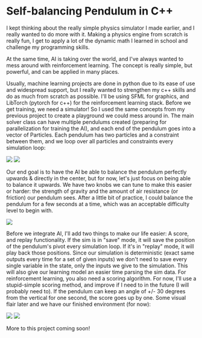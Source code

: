 # Self-balancing Pendulum in C++
I kept thinking about the really simple physics simulator I made earlier, and I really wanted to do more with it. Making a physics engine from scratch is really fun, I get to apply a lot of the dynamic math I learned in school and challenge my programming skills. 

At the same time, AI is taking over the world, and I've always wanted to mess around with reinforcement learning. The concept is really simple, but powerful, and can be applied in many places. 

Usually, machine learning projects are done in python due to its ease of use and widespread support, but I really wanted to strengthen my c++ skills and do as much from scratch as possible. I'll be using SFML for graphics, and LibTorch (pytorch for c++) for the reinforcement learning stack.
Before we get training, we need a simulator! So I used the same concepts from my previous project to create a playground we could mess around in. The main solver class can have multiple pendulums created (preparing for parallelization for training the AI), and each end of the pendulum goes into a vector of Particles. Each pendulum has two particles and a constraint between them, and we loop over all particles and constraints every simulation loop:

![](/projects/4/image1.png) ![](/projects/4/first.gif)

Our end goal is to have the AI be able to balance the pendulum perfectly upwards & directly in the center,  but for now, let's just focus on being able to balance it upwards. We have two knobs we can tune to make this easier or harder: the strength of gravity and the amount of air resistance (or friction) our pendulum sees. After a little bit of practice, I could balance the pendulum for a few seconds at a time, which was an acceptable difficulty level to begin with.

![](/projects/4/second.gif)

Before we integrate AI, I'll add two things to make our life easier: A score, and replay functionality. If the sim is in "save" mode, it will save the position of the pendulum's pivot every simulation loop. If it's in "replay" mode, it will play back those positions. Since our simulation is deterministic (exact same outputs every time for a set of given inputs) we don't need to save every single variable in the state, only the inputs we give to the simulation. This will also give our learning model an easier time parsing the sim data.
For reinforcement learning, you also need a scoring algorithm. For now, I'll use a stupid-simple scoring method, and improve if I need to in the future (I will probably need to). If the pendulum can keep an angle of +/- 30 degrees from the vertical for one second, the score goes up by one. Some visual flair later and we have our finished environment (for now):

![](/projects/4/3.gif) ![](/projects/4/4.gif)

More to this project coming soon!